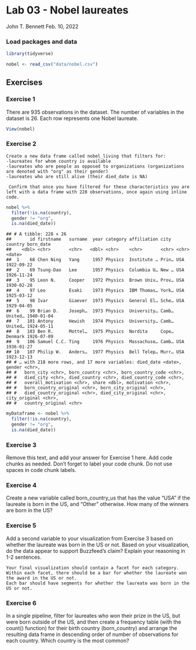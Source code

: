 Lab 03 - Nobel laureates
================
John T. Bennett
Feb. 10, 2022

### Load packages and data

``` r
library(tidyverse) 
```

``` r
nobel <- read_csv("data/nobel.csv")
```

## Exercises

### Exercise 1

There are 935 observations in the dataset. The number of variables in
the dataset is 26. Each row represents one Nobel laureate.

``` r
View(nobel)
```

### Exercise 2

    Create a new data frame called nobel_living that filters for:
    -laureates for whom country is available
    -laureates who are people as opposed to organizations (organizations are denoted with "org" as their gender)
    -laureates who are still alive (their died_date is NA)

     Confirm that once you have filtered for these characteristics you are left with a data frame with 228 observations, once again using inline code.

``` r
nobel %>%
  filter(!is.na(country),
  gender != "org",
  is.na(died_date))
```

    ## # A tibble: 228 × 26
    ##       id firstname   surname  year category affiliation city  country born_date 
    ##    <dbl> <chr>       <chr>   <dbl> <chr>    <chr>       <chr> <chr>   <date>    
    ##  1    68 Chen Ning   Yang     1957 Physics  Institute … Prin… USA     1922-09-22
    ##  2    69 Tsung-Dao   Lee      1957 Physics  Columbia U… New … USA     1926-11-24
    ##  3    95 Leon N.     Cooper   1972 Physics  Brown Univ… Prov… USA     1930-02-28
    ##  4    97 Leo         Esaki    1973 Physics  IBM Thomas… York… USA     1925-03-12
    ##  5    98 Ivar        Giaever  1973 Physics  General El… Sche… USA     1929-04-05
    ##  6    99 Brian D.    Joseph…  1973 Physics  University… Camb… United… 1940-01-04
    ##  7   101 Antony      Hewish   1974 Physics  University… Camb… United… 1924-05-11
    ##  8   103 Ben R.      Mottel…  1975 Physics  Nordita     Cope… Denmark 1926-07-09
    ##  9   106 Samuel C.C. Ting     1976 Physics  Massachuse… Camb… USA     1936-01-27
    ## 10   107 Philip W.   Anders…  1977 Physics  Bell Telep… Murr… USA     1923-12-13
    ## # … with 218 more rows, and 17 more variables: died_date <date>, gender <chr>,
    ## #   born_city <chr>, born_country <chr>, born_country_code <chr>,
    ## #   died_city <chr>, died_country <chr>, died_country_code <chr>,
    ## #   overall_motivation <chr>, share <dbl>, motivation <chr>,
    ## #   born_country_original <chr>, born_city_original <chr>,
    ## #   died_country_original <chr>, died_city_original <chr>, city_original <chr>,
    ## #   country_original <chr>

``` r
myDataframe <- nobel %>%
  filter(!is.na(country),
  gender != "org",
  is.na(died_date))
```

### Exercise 3

Remove this text, and add your answer for Exercise 1 here. Add code
chunks as needed. Don’t forget to label your code chunk. Do not use
spaces in code chunk labels.

### Exercise 4

Create a new variable called born_country_us that has the value “USA” if
the laureate is born in the US, and “Other” otherwise. How many of the
winners are born in the US?

### Exercise 5

Add a second variable to your visualization from Exercise 3 based on
whether the laureate was born in the US or not. Based on your
visualization, do the data appear to support Buzzfeed’s claim? Explain
your reasoning in 1-2 sentences.

    Your final visualization should contain a facet for each category.
    Within each facet, there should be a bar for whether the laureate won the award in the US or not.
    Each bar should have segments for whether the laureate was born in the US or not.

### Exercise 6

In a single pipeline, filter for laureates who won their prize in the
US, but were born outside of the US, and then create a frequency table
(with the count() function) for their birth country (born_country) and
arrange the resulting data frame in descending order of number of
observations for each country. Which country is the most common?
